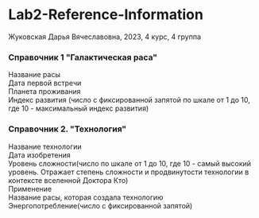 # Lab2-Reference-Information
Жуковская Дарья Вячеславовна, 2023, 4 курс, 4 группа


### Справочник 1 "Галактическая раса"  
Название расы  
Дата первой встречи  
Планета проживания  
Индекс развития (число с фиксированной запятой по шкале от 1 до 10, где 10 - максимальный индекс развития)  

### Справочник 2. "Технология"  
Название технологии  
Дата изобретения  
Уровень сложности(число по шкале от 1 до 10, где 10 - самый высокий уровень. Отражает степень сложности и продвинутости технологии в контексте вселенной Доктора Кто)  
Применение  
Название расы, которая создала технологию  
Энергопотребление(число с фиксированной запятой)  
